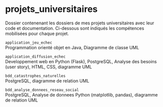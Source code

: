 # projets_universitaires
Dossier contenenant les dossiers de mes projets universitaires avec leur code et documentation.
Ci-dessous sont indiqués les compétences mobilisées pour chaque projet.

`application_jeu_echec`\
Programmation orienté objet en Java, Diagramme de classe UML

`application_diffusion_echec`\
Developpement web en Python (Flask), PostgreSQL, Analyse des besoins (user story), HTML, CSS, diagramme UML

`bdd_catastrophes_naturelles`\
PostgreSQL, diagramme de relation UML

`bdd_analyse_donnees_reseau_social`\
PostgreSQL, Analyse de donnees Python (matplotlib, pandas), diagramme de relation UML
